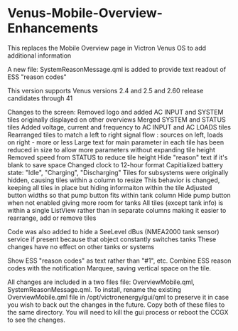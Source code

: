 # Venus-Mobile-Overview-Enhancements
This replaces the Mobile Overview page in Victron Venus OS to add additional information

A new file: SystemReasonMessage.qml is added to provide text readout of ESS "reason codes"

This version supports Venus versions 2.4 and 2.5 and 2.60 release candidates through 41

Changes to the screen:
  Removed logo and added AC INPUT and SYSTEM tiles originally displayed on other overviews
  Merged SYSTEM and STATUS tiles
  Added voltage, current and frequency to AC INPUT and AC LOADS tiles
  Rearranged tiles to match a left to right signal flow : sources on left, loads on right - more or less
  Large text for main parameter in each tile has been reduced in size to allow more parameters without
  expanding tile height
  Removed speed from STATUS to reduce tile height
  Hide "reason" text if it's blank to save space
  Changed clock to 12-hour format
  Capitialized battery state: "Idle", "Charging", "Discharging"
  Tiles for subsystems were originally hidden, causing tiles within a column to resize
  This behavior is changed, keeping all tiles in place but hiding informaiton within the tile
  Adjusted button widths so that pump button fits within tank column
  Hide pump button when not enabled giving more room for tanks
  All tiles (except tank info) is within a single ListView rather than in separate columns
  making it easier to rearrange, add or remove tiles

  Code was also added to hide a SeeLevel dBus (NMEA2000 tank sensor) service if present
  because that object constantly switches tanks
  These changes have no effect on other tanks or systems
  
  Show ESS "reason codes" as text rather than "#1", etc.
  Combine ESS reason codes with the notification Marquee, saving vertical space on the tile.

All changes are included in a two files file: OverviewMobile.qml, SystemReasonMessage.qml.
To install, rename the existing OverviewMobile.qml file in /opt/victronenergy/gui/qml to preserve it in case you wish to back out the changes in the future.
Copy both of these files to the same directory.
You will need to kill the gui process or reboot the CCGX to see the changes.


